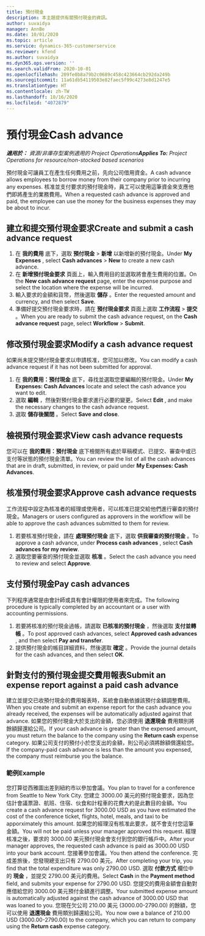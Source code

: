 ```yaml
---
title: 預付現金
description: 本主題提供有關預付現金的資訊。
author: suvaidya
manager: AnnBe
ms.date: 10/01/2020
ms.topic: article
ms.service: dynamics-365-customerservice
ms.reviewer: kfend
ms.author: suvaidya
ms.dyn365.ops.version: ''
ms.search.validFrom: 2020-10-01
ms.openlocfilehash: 209fe0b8a79b2c0689c458c423664cb292da249b
ms.sourcegitcommit: 11a61db54119503e82faec5f99c4273e8d1247e5
ms.translationtype: HT
ms.contentlocale: zh-TW
ms.lasthandoff: 10/16/2020
ms.locfileid: "4072879"
---
```

# <a name="cash-advance"></a><span data-ttu-id="76f1b-103">預付現金</span><span class="sxs-lookup"><span data-stu-id="76f1b-103">Cash advance</span></span>

<span data-ttu-id="76f1b-104">_**適用於：** 資源/非庫存型案例適用的 Project Operations_</span><span class="sxs-lookup"><span data-stu-id="76f1b-104">_**Applies To:** Project Operations for resource/non-stocked based scenarios_</span></span>

<span data-ttu-id="76f1b-105">預付現金可讓員工在產生任何費用之前，先向公司借用資金。</span><span class="sxs-lookup"><span data-stu-id="76f1b-105">A cash advance allows employees to borrow money from their company prior to incurring any expenses.</span></span> <span data-ttu-id="76f1b-106">核准並支付要求的預付現金時，員工可以使用這筆資金來支應他們即將產生的業務費用。</span><span class="sxs-lookup"><span data-stu-id="76f1b-106">When a requested cash advance is approved and paid, the employee can use the money for the business expenses they may be about to incur.</span></span> 

## <a name="create-and-submit-a-cash-advance-request"></a><span data-ttu-id="76f1b-107">建立和提交預付現金要求</span><span class="sxs-lookup"><span data-stu-id="76f1b-107">Create and submit a cash advance request</span></span>

1. <span data-ttu-id="76f1b-108">在 **我的費用** 底下，選取 **預付現金** > **新增** 以新增新的預付現金。</span><span class="sxs-lookup"><span data-stu-id="76f1b-108">Under **My Expenses** , select **Cash advances** > **New** to create a new cash advance.</span></span> 
2. <span data-ttu-id="76f1b-109">在 **新增預付現金要求** 頁面上，輸入費用目的並選取將會產生費用的位置。</span><span class="sxs-lookup"><span data-stu-id="76f1b-109">On the **New cash advance request** page, enter the expense purpose and select the location where the expense will be incurred.</span></span>
3. <span data-ttu-id="76f1b-110">輸入要求的金額和貨幣，然後選取 **儲存** 。</span><span class="sxs-lookup"><span data-stu-id="76f1b-110">Enter the requested amount and currency, and then select **Save**.</span></span> 
4. <span data-ttu-id="76f1b-111">準備好提交預付現金要求時，請在 **預付現金要求** 頁面上選取 **工作流程** > **提交** 。</span><span class="sxs-lookup"><span data-stu-id="76f1b-111">When you are ready to submit the cash advance request, on the **Cash advance request** page, select **Workflow** > **Submit**.</span></span>

## <a name="modify-a-cash-advance-request"></a><span data-ttu-id="76f1b-112">修改預付現金要求</span><span class="sxs-lookup"><span data-stu-id="76f1b-112">Modify a cash advance request</span></span>

<span data-ttu-id="76f1b-113">如果尚未提交預付現金要求以申請核准，您可加以修改。</span><span class="sxs-lookup"><span data-stu-id="76f1b-113">You can modify a cash advance request if it has not been submitted for approval.</span></span>

1. <span data-ttu-id="76f1b-114">在 **我的費用：預付現金** 底下，尋找並選取您要編輯的預付現金。</span><span class="sxs-lookup"><span data-stu-id="76f1b-114">Under **My Expenses: Cash Advances** locate and select the cash advance you want to edit.</span></span>
2. <span data-ttu-id="76f1b-115">選取 **編輯** ，然後對預付現金要求進行必要的變更。</span><span class="sxs-lookup"><span data-stu-id="76f1b-115">Select **Edit** , and make the necessary changes to the cash advance request.</span></span> 
3. <span data-ttu-id="76f1b-116">選取 **儲存後關閉** 。</span><span class="sxs-lookup"><span data-stu-id="76f1b-116">Select **Save and close**.</span></span>


## <a name="view-cash-advance-requests"></a><span data-ttu-id="76f1b-117">檢視預付現金要求</span><span class="sxs-lookup"><span data-stu-id="76f1b-117">View cash advance requests</span></span>
<span data-ttu-id="76f1b-118">您可以在 **我的費用：預付現金** 底下檢閱所有處於草稿模式、已提交、審查中或已支付等狀態的預付現金清單。</span><span class="sxs-lookup"><span data-stu-id="76f1b-118">You can review the list of all the cash advances that are in draft, submitted, in review, or paid under **My Expenses: Cash Advances**.</span></span> 

## <a name="approve-cash-advance-requests"></a><span data-ttu-id="76f1b-119">核准預付現金要求</span><span class="sxs-lookup"><span data-stu-id="76f1b-119">Approve cash advance requests</span></span>

<span data-ttu-id="76f1b-120">工作流程中設定為核准者的經理或使用者，可以核准已提交給他們進行審查的預付現金。</span><span class="sxs-lookup"><span data-stu-id="76f1b-120">Managers or users configured as approvers in the workflow will be able to approve the cash advances submitted to them for review.</span></span> 

1. <span data-ttu-id="76f1b-121">若要核准預付現金，請在 **處理預付現金** 底下，選取 **供我審查的預付現金** 。</span><span class="sxs-lookup"><span data-stu-id="76f1b-121">To approve a cash advance, under **Process cash advances** , select **Cash advances for my review**.</span></span>
2. <span data-ttu-id="76f1b-122">選取您要審查的預付現金並選取 **核准** 。</span><span class="sxs-lookup"><span data-stu-id="76f1b-122">Select the cash advance you need to review and select **Approve**.</span></span>  

## <a name="pay-cash-advances"></a><span data-ttu-id="76f1b-123">支付預付現金</span><span class="sxs-lookup"><span data-stu-id="76f1b-123">Pay cash advances</span></span> 
<span data-ttu-id="76f1b-124">下列程序通常是由會計師或具有會計權限的使用者來完成。</span><span class="sxs-lookup"><span data-stu-id="76f1b-124">The following procedure is typically completed by an accountant or a user with accounting permissions.</span></span>

1. <span data-ttu-id="76f1b-125">若要將核准的預付現金過帳，請選取 **已核准的預付現金** ，然後選取 **支付並轉帳** 。</span><span class="sxs-lookup"><span data-stu-id="76f1b-125">To post approved cash advances, select **Approved cash advances** , and then select **Pay and transfer**.</span></span>  
2. <span data-ttu-id="76f1b-126">提供預付現金的帳目詳細資料，然後選取 **確定** 。</span><span class="sxs-lookup"><span data-stu-id="76f1b-126">Provide the journal details for the cash advances, and then select **OK**.</span></span> 

## <a name="submit-an-expense-report-against-a-paid-cash-advance"></a><span data-ttu-id="76f1b-127">針對支付的預付現金提交費用報表</span><span class="sxs-lookup"><span data-stu-id="76f1b-127">Submit an expense report against a paid cash advance</span></span> 

<span data-ttu-id="76f1b-128">建立並提交已收預付現金的費用報表時，系統會自動依據該預付金額調整費用。</span><span class="sxs-lookup"><span data-stu-id="76f1b-128">When you create and submit an expense report for the cash advance you already received, the expenses will be automatically adjusted against that advance.</span></span> <span data-ttu-id="76f1b-129">如果您的預付現金大於支出的金額，您必須使用 **退還現金** 費用類別將餘額歸還給公司。</span><span class="sxs-lookup"><span data-stu-id="76f1b-129">If your cash advance is greater than the expensed amount, you must return the balance to the company using the **Return cash** expense category.</span></span> <span data-ttu-id="76f1b-130">如果公司支付的預付小於您支出的金額，則公司必須將餘額償還給您。</span><span class="sxs-lookup"><span data-stu-id="76f1b-130">If the company-paid cash advance is less than the amount you expensed, the company must reimburse you the balance.</span></span> 

### <a name="example"></a><span data-ttu-id="76f1b-131">範例</span><span class="sxs-lookup"><span data-stu-id="76f1b-131">Example</span></span>
<span data-ttu-id="76f1b-132">您打算從西雅圖出差到紐約市以參加會議。</span><span class="sxs-lookup"><span data-stu-id="76f1b-132">You plan to travel for a conference from Seattle to New York City.</span></span> <span data-ttu-id="76f1b-133">您建立 3000.00 美元的預付現金要求，因為您估計會議票證、航班、住宿、伙食和計程車的花費大約是此數目的金額。</span><span class="sxs-lookup"><span data-stu-id="76f1b-133">You create a cash advance request for 3000.00 USD as you have estimated the cost of the conference ticket, flights, hotel, meals, and taxi to be apporximately this amount.</span></span> <span data-ttu-id="76f1b-134">如果您的經理沒有核准此要求，就不會支付您這筆金額。</span><span class="sxs-lookup"><span data-stu-id="76f1b-134">You will not be paid unless your manager approved this request.</span></span> <span data-ttu-id="76f1b-135">經理核准之後，要求的 3000.00 美元預付現金會支付到您的銀行帳戶中。</span><span class="sxs-lookup"><span data-stu-id="76f1b-135">After your manager approves, the requested cash advance is paid as 3000.00 USD into your bank account.</span></span> <span data-ttu-id="76f1b-136">您接著參加會議。</span><span class="sxs-lookup"><span data-stu-id="76f1b-136">You then attend the conference.</span></span> <span data-ttu-id="76f1b-137">完成差旅後，您發現總支出只有 2790.00 美元。</span><span class="sxs-lookup"><span data-stu-id="76f1b-137">After completing your trip, you find that the total expenditure was only 2790.00 USD.</span></span> <span data-ttu-id="76f1b-138">選取 **付款方式** 欄位中的 **現金** ，並提交 2790.00 美元的費用。</span><span class="sxs-lookup"><span data-stu-id="76f1b-138">Select **Cash** in the **Payment method** field, and submits your expense for 2790.00 USD.</span></span> <span data-ttu-id="76f1b-139">您提交的費用金額會自動對應借給您的 3000.00 美元預付金額進行調整。</span><span class="sxs-lookup"><span data-stu-id="76f1b-139">Your submitted expense amount is automatically adjusted against the cash advance of 3000.00 USD that was loaned to you.</span></span> <span data-ttu-id="76f1b-140">您現在欠公司 210.00 美元 (3000.00-2790.00) 的餘額，您可以使用 **退還現金** 費用類別歸還給公司。</span><span class="sxs-lookup"><span data-stu-id="76f1b-140">You now owe a balance of 210.00 USD (3000.00-2790.00) to the company, which you can return to company using the **Return cash** expense category.</span></span> 
